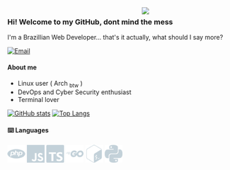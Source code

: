 <img src="https://media2.giphy.com/media/v1.Y2lkPTc5MGI3NjExNWx0MGIwNHZ1MGs5dndyYWo5ajkzcGlibXE5eTE5MzE5cWtpNW00YiZlcD12MV9pbnRlcm5hbF9naWZfYnlfaWQmY3Q9Zw/CuuSHzuc0O166MRfjt/giphy.gif" width="200" align="right" />

### Hi! Welcome to my GitHub, dont mind the mess
I'm a Brazillian Web Developer... that's it actually, what should I say more?

[![Email](https://img.shields.io/badge/nathancampolina.r@gmail.com-blue?logo=gmail&color=1f6feb&logoColor=c3d1d9)](mailto:nathancampolina.r@gmail.com)

#### About me
- Linux user ( Arch <sub>btw</sub> )
- DevOps and Cyber Security enthusiast
- Terminal lover

[![GitHub stats](https://github-readme-stats.vercel.app/api?username=spectronp&theme=github_dark&hide_title=true&show_icons=true)](https://github.com/anuraghazra/github-readme-stats)
[![Top Langs](https://github-readme-stats.vercel.app/api/top-langs/?username=anuraghazra&layout=compact&theme=github_dark)](https://github.com/anuraghazra/github-readme-stats)

#### :keyboard: Languages
<p>
<img src="https://raw.githubusercontent.com/spectronp/spectronp/main/images/php.svg" width="40" />
<img src="https://raw.githubusercontent.com/spectronp/spectronp/main/images/javascript.svg" width="40" />
<img src="https://raw.githubusercontent.com/spectronp/spectronp/main/images/typescript.svg" width="40" />
<img src="https://raw.githubusercontent.com/spectronp/spectronp/main/images/go.svg" width="40" />
<img src="https://raw.githubusercontent.com/spectronp/spectronp/main/images/gnubash.svg" width="40" />
<img src="https://raw.githubusercontent.com/spectronp/spectronp/main/images/python.svg" width="40" />
</p>
<!--
TODO

 :gear: Tools
 Linux Setup
 Currently
-->
